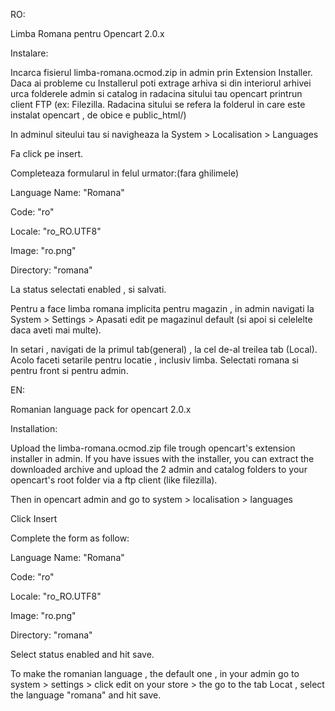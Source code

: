 
RO:

Limba Romana pentru Opencart 2.0.x

Instalare:

Incarca fisierul limba-romana.ocmod.zip in admin prin Extension Installer. Daca ai probleme cu Installerul poti extrage arhiva si din interiorul arhivei urca folderele admin si catalog in radacina sitului tau opencart printrun client FTP (ex: Filezilla. Radacina sitului se refera la folderul in care este instalat opencart , de obice e public_html/)

In adminul siteului tau si navigheaza la System > Localisation > Languages

Fa click pe insert.

Completeaza formularul in felul urmator:(fara ghilimele)

Language Name: "Romana"

Code: "ro"

Locale: "ro_RO.UTF8"

Image: "ro.png"

Directory: "romana"

La status selectati enabled , si salvati.

Pentru a face limba romana implicita pentru magazin , in admin navigati la System > Settings > Apasati edit pe magazinul default (si apoi si celelelte daca aveti mai multe).

In setari , navigati de la primul tab(general) , la cel de-al treilea tab (Local). Acolo faceti setarile pentru locatie , inclusiv limba. Selectati romana si pentru front si pentru admin.

EN:

Romanian language pack for opencart 2.0.x

Installation: 

Upload the limba-romana.ocmod.zip file trough opencart's extension installer in admin. If you have issues with the installer, you can extract the downloaded archive and upload the 2 admin and catalog folders to your opencart's root folder via a ftp client (like filezilla).

Then in opencart admin and go to system > localisation > languages

Click Insert

Complete the form as follow: 

Language Name: "Romana"

Code: "ro"

Locale: "ro_RO.UTF8"

Image: "ro.png"

Directory: "romana"

Select status enabled and hit save.

To make the romanian language , the default one , in your admin go to system > settings > click edit on your store > the go to the tab Locat , select the language "romana" and hit save.

